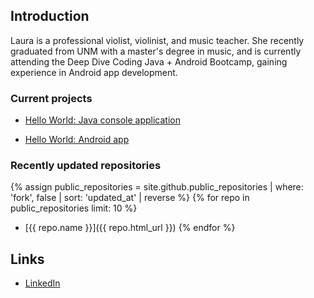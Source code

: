 ## Introduction

Laura is a professional violist, violinist, and music teacher. She recently graduated from UNM with a master's degree in music, and is currently attending the Deep Dive Coding Java + Android Bootcamp, gaining experience in Android app development.

### Current projects

* [Hello World: Java console application](https://github.com/lsteiner9/deep-dive-hello-world-ij)

* [Hello World: Android app](https://github.com/lsteiner9/hello-world)

### Recently updated repositories

{% assign public_repositories = site.github.public_repositories | where: 'fork', false | sort: 'updated_at' | reverse %}
{% for repo in public_repositories limit: 10 %}
* [{{ repo.name }}]({{ repo.html_url }})
{% endfor %}


## Links

* [LinkedIn]()
